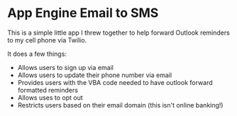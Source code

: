 # App Engine Email to SMS #

This is a simple little app I threw together to help forward Outlook reminders to my cell phone via Twilio.

It does a few things:
*  Allows users to sign up via email
*  Allows users to update their phone number via email
*  Provides users with the VBA code needed to have outlook forward formatted reminders
*  Allows uses to opt out
*  Restricts users based on their email domain (this isn't online banking!)